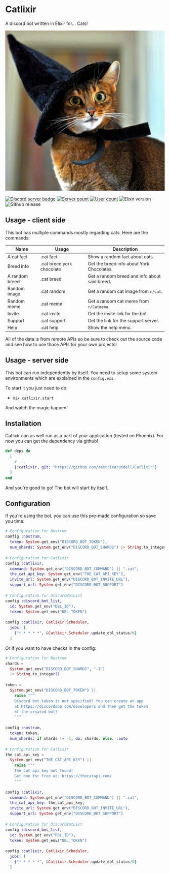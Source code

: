 # Catlixir
A discord bot written in Elixir for... Cats!

![Catlixir image](https://raw.githubusercontent.com/zastrixarundell/Catlixir/master/assets/catlixir.png "Catlixir")

[![Discord server badge](https://img.shields.io/discord/602112468961067011)](https://discord.gg/MdASH22) [![Server count](https://img.shields.io/endpoint?url=https%3A%2F%2Fcatlixir.gigalixirapp.com%2Fapi%2Fshield%2Fservers)](https://discordapp.com/api/oauth2/authorize?client_id=641309305227837440&permissions=0&scope=bot) [![User count](https://img.shields.io/endpoint?url=https%3A%2F%2Fcatlixir.gigalixirapp.com%2Fapi%2Fshield%2Fusers)](](https://discordapp.com/api/oauth2/authorize?client_id=641309305227837440&permissions=0&scope=bot)) ![Elixir version](https://img.shields.io/endpoint?url=https%3A%2F%2Fcatlixir.gigalixirapp.com%2Fapi%2Fshield%2Felixir) ![Github release](https://img.shields.io/github/v/release/zastrixarundell/catlixir)

## Usage - client side
This bot has multiple commands mostly regarding cats. Here are the commands:

|Name|Usage|Description|
|----|-----|-----------|
|A cat fact|.cat fact|Show a random fact about cats.|
|Breed info|.cat breed york chocolate|Get the breed info about York Chocolates.|
|A random breed|.cat breed|Get a random breed and info about said breed.|
|Random image|.cat random|Get a random cat image from `r/cat`.|
|Random meme|.cat meme|Get a random cat meme from `r/Catmeme`.|
|Invite|.cat invite|Get the invite link for the bot.|
|Support|.cat support|Get the link for the support server.|
|Help|.cat help|Show the help menu.

All of the data is from remote APIs so be sure to check out the source code and see how to use those APIs for your own projects!

## Usage - server side
This bot can run independently by itself. You need to setup some system environments which are explained in the `config.exs`. 

To start it you just need to do:
* `mix catlixir.start`

And watch the magic happen!

## Installation

Catlixir can as well run as a part of your application (tested on Phoenix). For now you can get the dependency via github!
```elixir
def deps do
  [
    # ...
    {:catlixir, git: "https://github.com/zastrixarundell/Catlixir"}
  ]
end
```
And you're good to go! The bot will start by itself.

## Configuration
If you're using the bot, you can use this pre-made configuration so save you time:
```elixir
# Configuration for Nostrum
config :nostrum,
  token: System.get_env("DISCORD_BOT_TOKEN"),
  num_shards: System.get_env("DISCORD_BOT_SHARDS") |> String.to_integer()

# Configuration for Catlixir
config :catlixir,
  command: System.get_env("DISCORD_BOT_COMMAND") || ".cat",
  the_cat_api_key: System.get_env("THE_CAT_API_KEY"),
  invite_url: System.get_env("DISCORD_BOT_INVITE_URL"),
  support_url: System.get_env("DISCORD_BOT_SUPPORT")

# Configuration for DiscordBotList
config :discord_bot_list,
  id: System.get_env("DBL_ID"),
  token: System.get_env("DBL_TOKEN")

config :catlixir, Catlixir.Scheduler,
  jobs: [
    {"* * * * *", &Catlixir.Scheduler.update_dbl_status/0}
  ]
```
Or if you want to have checks in the config:
```elixir
# Configuration for Nostrum
shards =
  System.get_env("DISCORD_BOT_SHARDS", "-1")
  |> String.to_integer()

token =
  System.get_env("DISCORD_BOT_TOKEN") ||
    raise """
    Discord bot token is not specified! You can create an app
    at https://discordapp.com/developers and then get the token
    of the created bot!
    """

config :nostrum,
  token: token,
  num_shards: if shards != -1, do: shards, else: :auto

# Configuration for Catlixir
the_cat_api_key =
  System.get_env("THE_CAT_API_KEY") ||
    raise """
    The cat api key not found!
    Get one for free at: https://thecatapi.com/
    """

config :catlixir,
  command: System.get_env("DISCORD_BOT_COMMAND") || ".cat",
  the_cat_api_key: the_cat_api_key,
  invite_url: System.get_env("DISCORD_BOT_INVITE_URL"),
  support_url: System.get_env("DISCORD_BOT_SUPPORT")

# Configuration for DiscordBotList
config :discord_bot_list,
  id: System.get_env("DBL_ID"),
  token: System.get_env("DBL_TOKEN")

config :catlixir, Catlixir.Scheduler,
  jobs: [
    {"* * * * *", &Catlixir.Scheduler.update_dbl_status/0}
  ]
```
